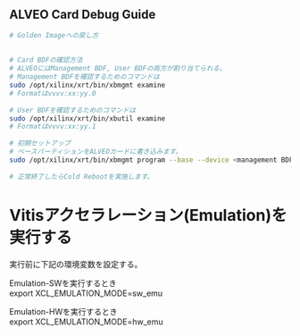 ## ALVEO Card Debug Guide  
  
```bash  
# Golden Imageへの戻し方  
  
  
# Card BDFの確認方法  
# ALVEOにはManagement BDF, User BDFの両方が割り当てられる。  
# Management BDFを確認するためのコマンドは  
sudo /opt/xilinx/xrt/bin/xbmgmt examine  
# Formatはvvvv:xx:yy.0  
  
# User BDFを確認するためのコマンドは  
sudo /opt/xilinx/xrt/bin/xbutil examine  
# Formatはvvvv:xx:yy.1  
  
# 初期セットアップ  
# ベースパーティションをALVEOカードに書き込みます。  
sudo /opt/xilinx/xrt/bin/xbmgmt program --base --device <management BDF>  
  
# 正常終了したらCold Rebootを実施します。  
```

# Vitisアクセラレーション(Emulation)を実行する  
実行前に下記の環境変数を設定する。  
  
Emulation-SWを実行するとき  
export XCL_EMULATION_MODE=sw_emu  
  
Emulation-HWを実行するとき  
export XCL_EMULATION_MODE=hw_emu  
